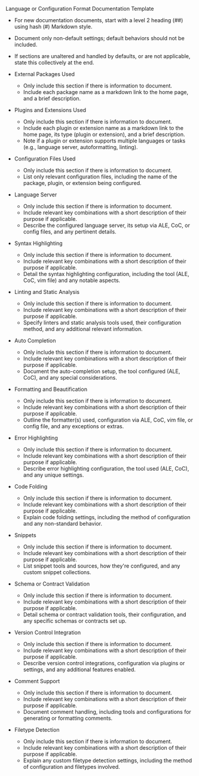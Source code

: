 Language or Configuration Format Documentation Template

* For new documentation documents, start with a level 2 heading (##) using hash (#) Markdown style.

* Document only non-default settings; default behaviors should not be included.

* If sections are unaltered and handled by defaults, or are not applicable, state this collectively at the end.

* External Packages Used
  * Only include this section if there is information to document.
  * Include each package name as a markdown link to the home page, and a brief description.

* Plugins and Extensions Used
  * Only include this section if there is information to document.
  * Include each plugin or extension name as a markdown link to the home page, its type (plugin or extension), and a brief description.
  * Note if a plugin or extension supports multiple languages or tasks (e.g., language server, autoformatting, linting).

* Configuration Files Used
  * Only include this section if there is information to document.
  * List only relevant configuration files, including the name of the package, plugin, or extension being configured.

* Language Server
  * Only include this section if there is information to document.
  * Include relevant key combinations with a short description of their purpose if applicable.
  * Describe the configured language server, its setup via ALE, CoC, or config files, and any pertinent details.

* Syntax Highlighting
  * Only include this section if there is information to document.
  * Include relevant key combinations with a short description of their purpose if applicable.
  * Detail the syntax highlighting configuration, including the tool (ALE, CoC, vim file) and any notable aspects.

* Linting and Static Analysis
  * Only include this section if there is information to document.
  * Include relevant key combinations with a short description of their purpose if applicable.
  * Specify linters and static analysis tools used, their configuration method, and any additional relevant information.

* Auto Completion
  * Only include this section if there is information to document.
  * Include relevant key combinations with a short description of their purpose if applicable.
  * Document the auto-completion setup, the tool configured (ALE, CoC), and any special considerations.

* Formatting and Beautification
  * Only include this section if there is information to document.
  * Include relevant key combinations with a short description of their purpose if applicable.
  * Outline the formatter(s) used, configuration via ALE, CoC, vim file, or config file, and any exceptions or extras.

* Error Highlighting
  * Only include this section if there is information to document.
  * Include relevant key combinations with a short description of their purpose if applicable.
  * Describe error highlighting configuration, the tool used (ALE, CoC), and any unique settings.

* Code Folding
  * Only include this section if there is information to document.
  * Include relevant key combinations with a short description of their purpose if applicable.
  * Explain code folding settings, including the method of configuration and any non-standard behavior.

* Snippets
  * Only include this section if there is information to document.
  * Include relevant key combinations with a short description of their purpose if applicable.
  * List snippet tools and sources, how they're configured, and any custom snippet collections.

* Schema or Contract Validation
  * Only include this section if there is information to document.
  * Include relevant key combinations with a short description of their purpose if applicable.
  * Detail schema or contract validation tools, their configuration, and any specific schemas or contracts set up.

* Version Control Integration
  * Only include this section if there is information to document.
  * Include relevant key combinations with a short description of their purpose if applicable.
  * Describe version control integrations, configuration via plugins or settings, and any additional features enabled.

* Comment Support
  * Only include this section if there is information to document.
  * Include relevant key combinations with a short description of their purpose if applicable.
  * Document comment handling, including tools and configurations for generating or formatting comments.

* Filetype Detection
  * Only include this section if there is information to document.
  * Include relevant key combinations with a short description of their purpose if applicable.
  * Explain any custom filetype detection settings, including the method of configuration and filetypes involved.
